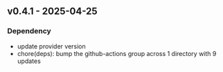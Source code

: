 ## v0.4.1 - 2025-04-25
### Dependency
* update provider version
* chore(deps): bump the github-actions group across 1 directory with 9 updates
